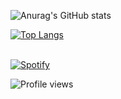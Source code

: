 ![Anurag's GitHub stats](https://github-readme-stats.vercel.app/api?username=pwnlxrd&include_all_commits=true&theme=onedark)

[![Top Langs](https://github-readme-stats.vercel.app/api/top-langs/?username=pwnlxrd&layout=compact&theme=onedark)](https://github.com/pwnlxrd)

  <td width="50%">
      
&nbsp; <br> [![Spotify](https://pwnlxrd.vercel.app/api/spotify)](https://open.spotify.com/user/lxrd)

  </td>


![Profile views](https://gpvc.arturio.dev/pwnlxrd)